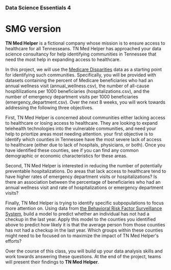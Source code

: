 ### Data Science Essentials 4
# SMG version
**TN Med Helper** is a fictional company whose mission is to ensure access to healthcare for all Tennesseans. TN Med Helper has approached your data science consultancy for help identifying communities in Tennessee that need the most help in expanding access to healthcare.

In this project, we will use the [Medicare Disparities](https://data.cms.gov/mapping-medicare-disparities) data as a starting point for identifying such communities. Specifically, you will be provided with datasets containing the percent of Medicare beneficiaries who had an annual wellness visit (annual_wellness.csv), the number of all-cause hospitilizations per 1000 beneficiaries (hospitalizations.csv), and the number of emergency department visits per 1000 beneficiaries (emergency_department.csv). Over the next 8 weeks, you will work towards addressing the following three objectives.

First, TN Med Helper is concerned about communities either lacking access to healthcare or losing access to healthcare. They are looking to expand telehealth technologies into the vulnerable communities, and need your help to priortize areas most needing attention. your first objective is to identify which counties in Tennessee have the most severe lack of access to healthcare (either due to lack of hospitals, physicians, or both). Once you have identified these counties, see if you can find any common demographic or economic characteristics for these areas.

Second, TN Med Helper is interested in reducing the number of potentially preventable hospitalizations. Do areas that lack access to healthcare tend to have higher rates of emergency department visits or hospitalizations? Is there an association between the percentage of beneficiaries who had an annual wellness visit and rate of hospitalizations or emergency department visits?

Finally, TN Med Helper is trying to identify specific subpopulations to focus more attention on. Using data from [the Behavioral Risk Factor Surveillance System](https://www.cdc.gov/brfss/index.html), build a model to predict whether an individual has not had a checkup in the last year. Apply this model to the counties you identified above to predict how likely it is that the average person from those counties has not had a checkup in the last year. Which groups within these counties might need to be focused on to maximize the impact of TN Med Helper's efforts?

Over the course of this class, you will build up your data analysis skills and work towards answering these questions. At the end of the project, teams will present their findings to **TN Med Helper**.